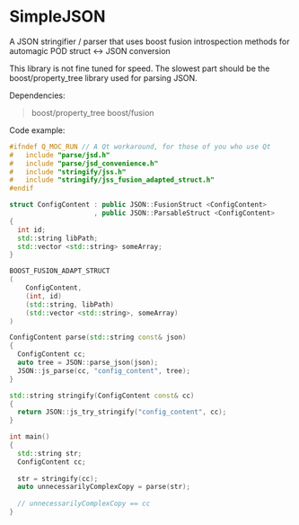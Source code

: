 # SimpleJSON
A JSON stringifier / parser that uses boost fusion introspection methods for automagic POD struct &lt;-> JSON conversion

This library is not fine tuned for speed. 
The slowest part should be the boost/property_tree library used for parsing JSON.

Dependencies:
> boost/property_tree
> boost/fusion

Code example:
```C++
#ifndef Q_MOC_RUN // A Qt workaround, for those of you who use Qt
#   include "parse/jsd.h"
#   include "parse/jsd_convenience.h"
#   include "stringify/jss.h"
#   include "stringify/jss_fusion_adapted_struct.h"
#endif

struct ConfigContent : public JSON::FusionStruct <ConfigContent>
                     , public JSON::ParsableStruct <ConfigContent>
{
  int id;
  std::string libPath;
  std::vector <std::string> someArray;
}

BOOST_FUSION_ADAPT_STRUCT
(
    ConfigContent,
    (int, id)
    (std::string, libPath)
    (std::vector <std::string>, someArray)
)

ConfigContent parse(std::string const& json)
{
  ConfigContent cc;
  auto tree = JSON::parse_json(json);
  JSON::js_parse(cc, "config_content", tree);
}

std::string stringify(ConfigContent const& cc)
{
  return JSON::js_try_stringify("config_content", cc);
}

int main() 
{
  std::string str;
  ConfigContent cc;
  
  str = stringify(cc);
  auto unnecessarilyComplexCopy = parse(str);
  
  // unnecessarilyComplexCopy == cc
}
```
